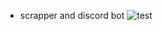 - scrapper and discord bot
![test](https://github.com/user-attachments/assets/2fa0bf32-a32b-4aa2-bb76-9aaba5c2900a)